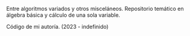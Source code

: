 Entre algoritmos variados y otros misceláneos. 
Repositorio temático en álgebra básica y cálculo de una sola variable.

Código de mi autoría. (2023 - indefinido)
